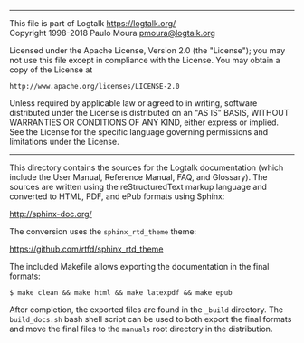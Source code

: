 ________________________________________________________________________

This file is part of Logtalk <https://logtalk.org/>  
Copyright 1998-2018 Paulo Moura <pmoura@logtalk.org>

Licensed under the Apache License, Version 2.0 (the "License");
you may not use this file except in compliance with the License.
You may obtain a copy of the License at

    http://www.apache.org/licenses/LICENSE-2.0

Unless required by applicable law or agreed to in writing, software
distributed under the License is distributed on an "AS IS" BASIS,
WITHOUT WARRANTIES OR CONDITIONS OF ANY KIND, either express or implied.
See the License for the specific language governing permissions and
limitations under the License.
________________________________________________________________________


This directory contains the sources for the Logtalk documentation (which
include the User Manual, Reference Manual, FAQ, and Glossary). The sources
are written using the reStructuredText markup language and converted to
HTML, PDF, and ePub formats using Sphinx:

http://sphinx-doc.org/

The conversion uses the `sphinx_rtd_theme` theme:

https://github.com/rtfd/sphinx_rtd_theme

The included Makefile allows exporting the documentation in the final
formats:

	$ make clean && make html && make latexpdf && make epub

After completion, the exported files are found in the `_build` directory.
The `build_docs.sh` bash shell script can be used to both export the final
formats and move the final files to the `manuals` root directory in the
distribution.
